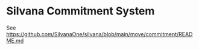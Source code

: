 # Silvana Commitment System

See https://github.com/SilvanaOne/silvana/blob/main/move/commitment/README.md
